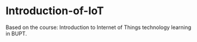# Introduction-of-IoT
Based on the course: Introduction to Internet of Things technology learning in BUPT.
